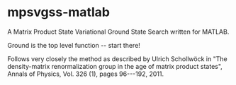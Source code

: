 # mpsvgss-matlab
A Matrix Product State Variational Ground State Search written for MATLAB.

Ground is the top level function -- start there!

Follows very closely the method as described by Ulrich Schollw&ouml;ck in "The density-matrix renormalization group in the age of matrix product states", Annals of Physics, Vol. 326 (1), pages 96---192, 2011.
